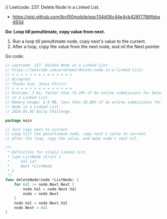 // Leetcode: 237. Delete Node in a Linked List.

- https://gist.github.com/lbvf50mobile/eac134d08c44e4cb426f7788fbba493d

**Go: Loop till penultimate, copy value from next.**

1. Run a loop till penultimate node, copy next's value to the current.
2. After a loop, copy the value from the next node, and nil the Next pointer.

Go code:
```Go
// Leetcode: 237. Delete Node in a Linked List.
// https://leetcode.com/problems/delete-node-in-a-linked-list/
// = = = = = = = = = = = = = =
// Accepted.
// Thanks God, Jesus Christ!
// = = = = = = = = = = = = = =
// Runtime: 3 ms, faster than 73.24% of Go online submissions for Delete Node
// in a Linked List.
// Memory Usage: 2.9 MB, less than 58.80% of Go online submissions for Delete
// Node in a Linked List.
// 2024.05.05 Daily Challenge.

package main

// Just copy next to current.
// Loop till the penultimate node, copy next's value to current.
// After the loop, copy the value, and make node's next nil.

/**
 * Definition for singly-linked list.
 * type ListNode struct {
 *     Val int
 *     Next *ListNode
 * }
 */
func deleteNode(node *ListNode) {
	for nil != node.Next.Next {
		node.Val = node.Next.Val
		node = node.Next
	}
	node.Val = node.Next.Val
	node.Next = nil
}
```
